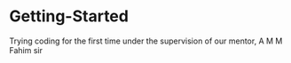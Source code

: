 # Getting-Started

Trying coding for the first time under the supervision of our mentor, A M M Fahim sir
